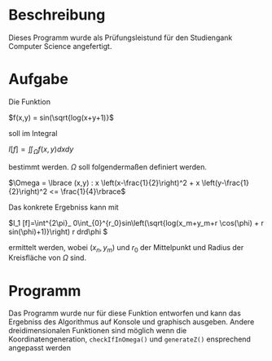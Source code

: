 # Beschreibung

Dieses Programm wurde als Prüfungsleistund für den Studiengank Computer Science angefertigt.

# Aufgabe

Die Funktion

$f(x,y) = sin(\sqrt{log(x+y+1)}$

soll im Integral

$I[f]=\iint_\Omega f(x,y)dxdy$

bestimmt werden. $\Omega$ soll folgendermaßen definiert werden.

$\Omega = \lbrace (x,y) : x \left(x-\frac{1}{2}\right)^2 + x \left(y-\frac{1}{2}\right)^2 <= \frac{1}{4}\rbrace$

Das konkrete Ergebniss kann mit 

$I_1 [f]=\int^{2\pi}_ 0\int_{0}^{r_0}sin\left(\sqrt{log(x_m+y_m+r \cos(\phi) + r sin(\phi)+1)}\right) r drd\phi $

ermittelt werden, wobei $(x_n,y_m)$ und $r_0$ der Mittelpunkt und Radius der Kreisfläche von $\Omega$ sind.

# Programm

Das Programm wurde nur für diese Funktion entworfen und kann das Ergebniss des Algorithmus auf Konsole und graphisch ausgeben. Andere dreidimensionalen Funktionen sind möglich wenn die Koordinatengeneration, `checkIfInOmega()` und `generateZ()` ensprechend angepasst werden
